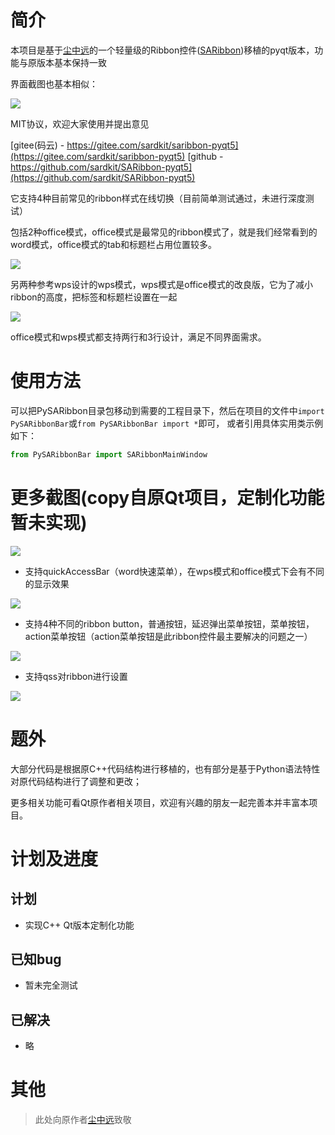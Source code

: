 ﻿# 简介

 本项目是基于[尘中远](https://gitee.com/czyt1988)的一个轻量级的Ribbon控件([SARibbon](https://gitee.com/czyt1988/SARibbon))移植的pyqt版本，功能与原版本基本保持一致
 
 界面截图也基本相似：

![](https://cdn.jsdelivr.net/gh/czyt1988/SARibbon/doc/screenshot/001.gif)

MIT协议，欢迎大家使用并提出意见

[gitee(码云) - https://gitee.com/sardkit/saribbon-pyqt5](https://gitee.com/sardkit/saribbon-pyqt5)
[github - https://github.com/sardkit/SARibbon-pyqt5](https://github.com/sardkit/SARibbon-pyqt5)

 它支持4种目前常见的ribbon样式在线切换（目前简单测试通过，未进行深度测试）

 包括2种office模式，office模式是最常见的ribbon模式了，就是我们经常看到的word模式，office模式的tab和标题栏占用位置较多。

![](https://cdn.jsdelivr.net/gh/czyt1988/SARibbon/doc/screenshot/office-mode.png)

 另两种参考wps设计的wps模式，wps模式是office模式的改良版，它为了减小ribbon的高度，把标签和标题栏设置在一起
 
![](https://cdn.jsdelivr.net/gh/czyt1988/SARibbon/doc/screenshot/wps-mode.png)

 office模式和wps模式都支持两行和3行设计，满足不同界面需求。

# 使用方法

可以把PySARibbon目录包移动到需要的工程目录下，然后在项目的文件中`import PySARibbonBar`或`from PySARibbonBar import *`即可，
或者引用具体实用类示例如下：

```Python
from PySARibbonBar import SARibbonMainWindow
```


# 更多截图(copy自原Qt项目，定制化功能暂未实现)

![](https://cdn.jsdelivr.net/gh/czyt1988/SARibbon/doc/screenshot/SARibbonBar-screenshot-01.gif)

- 支持quickAccessBar（word快速菜单），在wps模式和office模式下会有不同的显示效果

![](https://cdn.jsdelivr.net/gh/czyt1988/SARibbon/doc/screenshot/SARibbonBar-screenshot-quickAccessBar.gif)

- 支持4种不同的ribbon button，普通按钮，延迟弹出菜单按钮，菜单按钮，action菜单按钮（action菜单按钮是此ribbon控件最主要解决的问题之一）

![](https://cdn.jsdelivr.net/gh/czyt1988/SARibbon/doc/screenshot/SARibbonBar-screenshot-ribbonbutton.gif)

- 支持qss对ribbon进行设置

![](https://cdn.jsdelivr.net/gh/czyt1988/SARibbon/doc/screenshot/SARibbonBar-screenshot-useqss.gif)


# 题外

大部分代码是根据原C++代码结构进行移植的，也有部分是基于Python语法特性对原代码结构进行了调整和更改；

更多相关功能可看Qt原作者相关项目，欢迎有兴趣的朋友一起完善本并丰富本项目。

# 计划及进度

## 计划

- 实现C++ Qt版本定制化功能

## 已知bug

- 暂未完全测试

## 已解决

- 略

# 其他

> 此处向原作者[尘中远](https://gitee.com/czyt1988)致敬